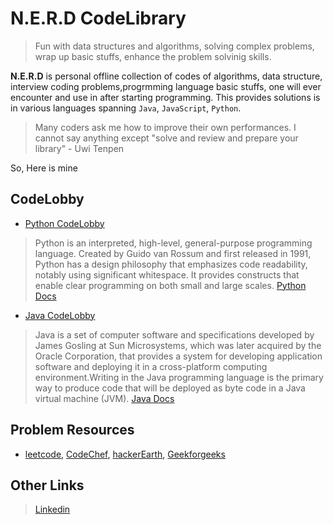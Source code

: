 # N.E.R.D CodeLibrary 
> Fun with data structures and algorithms, solving complex problems, wrap up basic stuffs, enhance the problem solvinig skills.

**N.E.R.D**  is personal offline collection of codes of algorithms, data structure, interview coding problems,progrmming language basic stuffs, one will ever encounter and use in after starting programming. 
This provides solutions is in various languages spanning  `Java`, `JavaScript`, `Python`.

 > Many coders ask me how to improve their own performances. I cannot say anything except "solve and review and prepare your library" - Uwi Tenpen
 
So, Here is mine

## CodeLobby
- [Python CodeLobby](https://github.com/ShubhamPy/N.E.R.D/blob/master/pythonExercises/README.md)
> Python is an interpreted, high-level, general-purpose programming language. Created by Guido van Rossum and first released in 1991, Python has a design philosophy that emphasizes code readability, notably using significant whitespace. It provides constructs that enable clear programming on both small and large scales. [Python Docs](https://docs.python.org/3/)
- [Java CodeLobby](https://github.com/ShubhamPy/N.E.R.D/blob/master/javaExercises/readme.md)
> Java is a set of computer software and specifications developed by James Gosling at Sun Microsystems, which was later acquired by the Oracle Corporation, that provides a system for developing application software and deploying it in a cross-platform computing environment.Writing in the Java programming language is the primary way to produce code that will be deployed as byte code in a Java virtual machine (JVM). [Java Docs](https://docs.oracle.com/en/java/javase/11/)
## Problem Resources
- [leetcode](https://leetcode.com/), [CodeChef](https://www.codechef.com), [hackerEarth](https://www.hackerearth.com/), [Geekforgeeks](https://www.geeksforgeeks.org/)
## Other Links
> [Linkedin](https://www.linkedin.com/in/shubhampy/)

